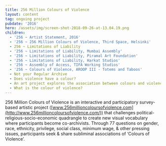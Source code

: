```yaml
---
title: 256 Million Colours of Violence
layout: content
tag: ongoing project
pubdate: '2016'
hero: /assets/img/screen-shot-2018-09-26-at-13.04.19.png
children:
  - '256 ~ Artist Statement, 2016'
  - '256 ~ 256 Million Colours of Violence, Third Space, Helsinki'
  - 256 ~ Limitations of Liability
  - '256 ~ Limitations of Liability, Mumbai Assembly'
  - '256 ~ Limitations of Liability, Piramal Art Foundation'
  - '256 ~ Limitations of Liability, Harkat Studios'
  - '256 ~ Assembly of Access, TIFA Working Studios'
  - '256 ~ Colours of Violence, AROOP III - Totems and Taboos'
  - Not your Regular Archive
  - Does violence have a colour?
  - An art project explores the association between colours and violence
  - What is the colour of violence?
---
```

256 Million Colours of Violence is an interactive and participatory survey-based artistic project ([www.256millioncoloursofviolence.com](http://www.256millioncoloursofviolence.com/)) that challenges political-religious-socio-economic quadrangle to create new visual vocabulary where participants become co-archivists. Through 77 questions on gender, race, ethnicity, privilege, social class, minimum wage, & other pressing issues, participants seek & share subliminal associations of ‘Colours of Violence’.

